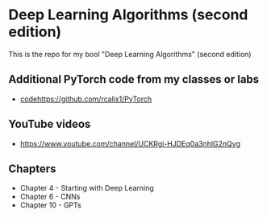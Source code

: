 # Deep Learning Algorithms (second edition)

This is the repo for my bool "Deep Learning Algorithms" (second edition)

## Additional PyTorch code from my classes or labs

* [code](https://github.com/rcalix1/PyTorch)https://github.com/rcalix1/PyTorch

## YouTube videos

* https://www.youtube.com/channel/UCKRgi-HJDEq0a3nhlG2nQvg

## Chapters

* Chapter 4 - Starting with Deep Learning
* Chapter 6 - CNNs
* Chapter 10 - GPTs

